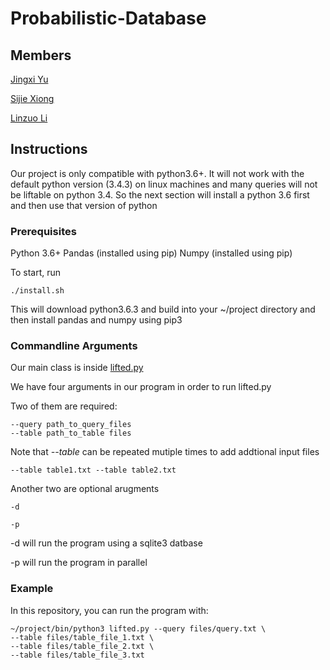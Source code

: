 # Probabilistic-Database

## Members 
[Jingxi Yu](mailto:yjx941125@gmail.com)

[Sijie Xiong](mailto:sjxiong3ny@ucla.edu)

[Linzuo Li](mailto:linzuo@ucla.edu)

## Instructions

Our project is only compatible with python3.6+. It will not work with the default python version (3.4.3) on linux machines and many queries will not be liftable on python 3.4. So the next section will install a python 3.6 first and then use that version of python

### Prerequisites

Python 3.6+
Pandas (installed using pip)
Numpy (installed using pip)

To start, run
    
    ./install.sh

This will download python3.6.3 and build into your ~/project directory and then install pandas and numpy using pip3

### Commandline Arguments

Our main class is inside [lifted.py](https://github.com/Jingxixi/Probabilistic-Database/blob/master/lifted.py)

We have four arguments in our program in order to run lifted.py

Two of them are required:

    --query path_to_query_files
    --table path_to_table files

Note that *--table* can be repeated mutiple times to add addtional input files

    --table table1.txt --table table2.txt

Another two are optional arugments

    -d

    -p

-d will run the program using a sqlite3 datbase

-p will run the program in parallel 

### Example 

In this repository, you can run the program with:

    ~/project/bin/python3 lifted.py --query files/query.txt \
    --table files/table_file_1.txt \
    --table files/table_file_2.txt \
    --table files/table_file_3.txt 

